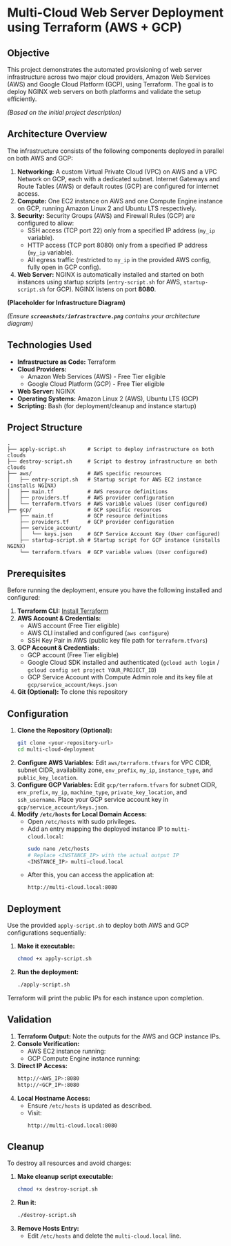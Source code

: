 # Multi-Cloud Web Server Deployment using Terraform (AWS + GCP)

## Objective

This project demonstrates the automated provisioning of web server infrastructure across two major cloud providers, Amazon Web Services (AWS) and Google Cloud Platform (GCP), using Terraform. The goal is to deploy NGINX web servers on both platforms and validate the setup efficiently.

*(Based on the initial project description)*

## Architecture Overview

The infrastructure consists of the following components deployed in parallel on both AWS and GCP:

1. **Networking:** A custom Virtual Private Cloud (VPC) on AWS and a VPC Network on GCP, each with a dedicated subnet. Internet Gateways and Route Tables (AWS) or default routes (GCP) are configured for internet access.
2. **Compute:** One EC2 instance on AWS and one Compute Engine instance on GCP, running Amazon Linux 2 and Ubuntu LTS respectively.
3. **Security:** Security Groups (AWS) and Firewall Rules (GCP) are configured to allow:
   - SSH access (TCP port 22) only from a specified IP address (`my_ip` variable).
   - HTTP access (TCP port 8080) only from a specified IP address (`my_ip` variable).
   - All egress traffic (restricted to `my_ip` in the provided AWS config, fully open in GCP config).
4. **Web Server:** NGINX is automatically installed and started on both instances using startup scripts (`entry-script.sh` for AWS, `startup-script.sh` for GCP). NGINX listens on port **8080**.

**(Placeholder for Infrastructure Diagram)**

*(Ensure ******`screenshots/infrastructure.png`****** contains your architecture diagram)*

## Technologies Used

- **Infrastructure as Code:** Terraform
- **Cloud Providers:**
  - Amazon Web Services (AWS) - Free Tier eligible
  - Google Cloud Platform (GCP) - Free Tier eligible
- **Web Server:** NGINX
- **Operating Systems:** Amazon Linux 2 (AWS), Ubuntu LTS (GCP)
- **Scripting:** Bash (for deployment/cleanup and instance startup)

## Project Structure

```
.
├── apply-script.sh       # Script to deploy infrastructure on both clouds
├── destroy-script.sh     # Script to destroy infrastructure on both clouds
├── aws/                  # AWS specific resources
│   ├── entry-script.sh   # Startup script for AWS EC2 instance (installs NGINX)
│   ├── main.tf           # AWS resource definitions
│   ├── providers.tf      # AWS provider configuration
│   └── terraform.tfvars  # AWS variable values (User configured)
├── gcp/                  # GCP specific resources
    ├── main.tf           # GCP resource definitions
    ├── providers.tf      # GCP provider configuration
    ├── service_account/
    │   └── keys.json     # GCP Service Account Key (User configured)
    ├── startup-script.sh # Startup script for GCP instance (installs NGINX)
    └── terraform.tfvars  # GCP variable values (User configured)
```

## Prerequisites

Before running the deployment, ensure you have the following installed and configured:

1. **Terraform CLI:** [Install Terraform](https://learn.hashicorp.com/tutorials/terraform/install-cli)
2. **AWS Account & Credentials:**
   - AWS account (Free Tier eligible)
   - AWS CLI installed and configured (`aws configure`)
   - SSH Key Pair in AWS (public key file path for `terraform.tfvars`)
3. **GCP Account & Credentials:**
   - GCP account (Free Tier eligible)
   - Google Cloud SDK installed and authenticated (`gcloud auth login` / `gcloud config set project YOUR_PROJECT_ID`)
   - GCP Service Account with Compute Admin role and its key file at `gcp/service_account/keys.json`
4. **Git (Optional):** To clone this repository

## Configuration

1. **Clone the Repository (Optional):**
   ```bash
   git clone <your-repository-url>
   cd multi-cloud-deployment
   ```
2. **Configure AWS Variables:** Edit `aws/terraform.tfvars` for VPC CIDR, subnet CIDR, availability zone, `env_prefix`, `my_ip`, `instance_type`, and `public_key_location`.
3. **Configure GCP Variables:** Edit `gcp/terraform.tfvars` for subnet CIDR, `env_prefix`, `my_ip`, `machine_type`, `private_key_location`, and `ssh_username`. Place your GCP service account key in `gcp/service_account/keys.json`.
4. **Modify ************`/etc/hosts`************ for Local Domain Access:**
   - Open `/etc/hosts` with sudo privileges.
   - Add an entry mapping the deployed instance IP to `multi-cloud.local`:
     ```bash
     sudo nano /etc/hosts
     # Replace <INSTANCE_IP> with the actual output IP
     <INSTANCE_IP> multi-cloud.local
     ```
   - After this, you can access the application at:
     ```
     http://multi-cloud.local:8080
     ```

## Deployment

Use the provided `apply-script.sh` to deploy both AWS and GCP configurations sequentially:

1. **Make it executable:**
   ```bash
   chmod +x apply-script.sh
   ```
2. **Run the deployment:**
   ```bash
   ./apply-script.sh
   ```

Terraform will print the public IPs for each instance upon completion.

## Validation

1. **Terraform Output:** Note the outputs for the AWS and GCP instance IPs.
2. **Console Verification:**
   - AWS EC2 instance running:&#x20;
   - GCP Compute Engine instance running:&#x20;
3. **Direct IP Access:**
   ```bash
   http://<AWS_IP>:8080
   http://<GCP_IP>:8080
   ```
4. **Local Hostname Access:**
   - Ensure `/etc/hosts` is updated as described.
   - Visit:&#x20;
     ```
     http://multi-cloud.local:8080
     ```

## Cleanup

To destroy all resources and avoid charges:

1. **Make cleanup script executable:**
   ```bash
   chmod +x destroy-script.sh
   ```
2. **Run it:**
   ```bash
   ./destroy-script.sh
   ```
3. **Remove Hosts Entry:**
   - Edit `/etc/hosts` and delete the `multi-cloud.local` line.


